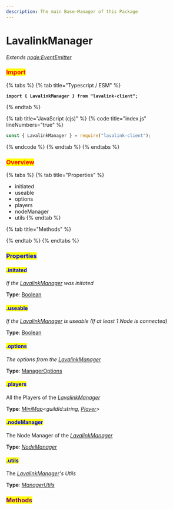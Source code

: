 ```yaml
---
description: The main Base-Manager of this Package
---
```


# LavalinkManager

_Extends_ [_node:EventEmitter_](https://nodejs.org/dist/latest/docs/api/events.html#events\_class\_eventemitter)

### <mark style="color:red;">Import</mark>

{% tabs %}
{% tab title="Typescript / ESM" %}
<pre class="language-typescript" data-title="index.ts" data-line-numbers><code class="lang-typescript"><strong>import { LavalinkManager } from "lavalink-client";
</strong></code></pre>
{% endtab %}

{% tab title="JavaScript (cjs)" %}
{% code title="index.js" lineNumbers="true" %}
```javascript
const { LavalinkManager } = require("lavalink-client");
```
{% endcode %}
{% endtab %}
{% endtabs %}

### <mark style="color:red;">Overview</mark>

{% tabs %}
{% tab title="Properties" %}
* initiated
* useable
* options
* players
* nodeManager
* utils
{% endtab %}

{% tab title="Methods" %}

{% endtab %}
{% endtabs %}

### <mark style="color:blue;">Properties</mark>

#### <mark style="color:blue;">.initated</mark>

_If the_ [_LavalinkManager_](./) _was initated_

**Type**: [Boolean](https://developer.mozilla.org/en-US/docs/Web/JavaScript/Reference/Global\_Objects/Boolean)

#### <mark style="color:blue;">.useable</mark>

_If the_ [_LavalinkManager_](./) _is useable (If at least 1 Node is connected)_

**Type**: [Boolean](https://developer.mozilla.org/en-US/docs/Web/JavaScript/Reference/Global\_Objects/Boolean)

#### <mark style="color:blue;">.options</mark>

_The options from the_ [_LavalinkManager_](./)

**Type**: [ManagerOptions](manager-options.md)

#### <mark style="color:blue;">.players</mark>

All the Players of the [_LavalinkManager_](./)

**Type**_:_ [_MiniMap_](../managerutils/minimap.md)_\<guildId:string,_ [_Player_](../player.md)_>_

#### <mark style="color:blue;">.nodeManager</mark>

The Node Manager of the [_LavalinkManager_](./)

**Type**_:_ [_NodeManager_](../nodemanager.md)

#### <mark style="color:blue;">.utils</mark>

The [_LavalinkManager_](./)_'s Utils_

**Type**_:_ [_ManagerUtils_](../managerutils/)

### <mark style="color:purple;">Methods</mark>
